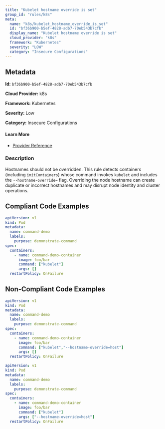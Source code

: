 ```yaml
---
title: "Kubelet hostname override is set"
group_id: "rules/k8s"
meta:
  name: "k8s/kubelet_hostname_override_is_set"
  id: "bf36b900-b5ef-4828-adb7-70eb543b7cfb"
  display_name: "Kubelet hostname override is set"
  cloud_provider: "k8s"
  framework: "Kubernetes"
  severity: "LOW"
  category: "Insecure Configurations"
---
```

## Metadata

**Id:** `bf36b900-b5ef-4828-adb7-70eb543b7cfb`

**Cloud Provider:** k8s

**Framework:** Kubernetes

**Severity:** Low

**Category:** Insecure Configurations

#### Learn More

 - [Provider Reference](https://kubernetes.io/docs/reference/command-line-tools-reference/kubelet/)

### Description

 Hostnames should not be overridden.
This rule detects containers (including `initContainers`) whose command invokes `kubelet` and includes the `--hostname-override=` flag.
Overriding the node hostname can create duplicate or incorrect hostnames and may disrupt node identity and cluster operations.


## Compliant Code Examples
```yaml
apiVersion: v1
kind: Pod
metadata:
  name: command-demo
  labels:
    purpose: demonstrate-command
spec:
  containers:
    - name: command-demo-container
      image: foo/bar
      command: ["kubelet"]
      args: []
  restartPolicy: OnFailure

```
## Non-Compliant Code Examples
```yaml
apiVersion: v1
kind: Pod
metadata:
  name: command-demo
  labels:
    purpose: demonstrate-command
spec:
  containers:
    - name: command-demo-container
      image: foo/bar
      command: ["kubelet","--hostname-override=host"]
      args: []
  restartPolicy: OnFailure

```

```yaml
apiVersion: v1
kind: Pod
metadata:
  name: command-demo
  labels:
    purpose: demonstrate-command
spec:
  containers:
    - name: command-demo-container
      image: foo/bar
      command: ["kubelet"]
      args: ["--hostname-override=host"]
  restartPolicy: OnFailure

```
